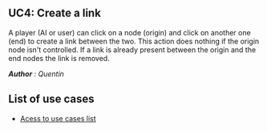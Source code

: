 ## UC4: Create a link
A player (AI or user) can click on a node (origin) and click on another one (end) to create a link between the two.
This action does nothing if the origin node isn't controlled.
If a link is already present between the origin and the end nodes the link is removed.

***Author** : Quentin*

## List of use cases
* [Acess to use cases list][L]

[L]:../UserCase.md